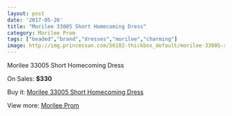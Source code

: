```yaml
---
layout: post
date: '2017-05-26'
title: "Morilee 33005 Short Homecoming Dress"
category: Morilee Prom
tags: ["beaded","brand","dresses","morilee","charming"]
image: http://img.princessan.com/56102-thickbox_default/morilee-33005-short-homecoming-dress.jpg
---
```

Morilee 33005 Short Homecoming Dress

On Sales: **$330**
<a href="https://www.princessan.com/en/morilee-prom/25167-morilee-33005-short-homecoming-dress.html"><amp-img layout="responsive" width="600" height="600" src="//img.princessan.com/56102-thickbox_default/morilee-33005-short-homecoming-dress.jpg" alt="Morilee 33005 Short Homecoming Dress 0" /></a>
<a href="https://www.princessan.com/en/morilee-prom/25167-morilee-33005-short-homecoming-dress.html"><amp-img layout="responsive" width="600" height="600" src="//img.princessan.com/56106-thickbox_default/morilee-33005-short-homecoming-dress.jpg" alt="Morilee 33005 Short Homecoming Dress 1" /></a>
<a href="https://www.princessan.com/en/morilee-prom/25167-morilee-33005-short-homecoming-dress.html"><amp-img layout="responsive" width="600" height="600" src="//img.princessan.com/56105-thickbox_default/morilee-33005-short-homecoming-dress.jpg" alt="Morilee 33005 Short Homecoming Dress 2" /></a>
<a href="https://www.princessan.com/en/morilee-prom/25167-morilee-33005-short-homecoming-dress.html"><amp-img layout="responsive" width="600" height="600" src="//img.princessan.com/56104-thickbox_default/morilee-33005-short-homecoming-dress.jpg" alt="Morilee 33005 Short Homecoming Dress 3" /></a>
<a href="https://www.princessan.com/en/morilee-prom/25167-morilee-33005-short-homecoming-dress.html"><amp-img layout="responsive" width="600" height="600" src="//img.princessan.com/56103-thickbox_default/morilee-33005-short-homecoming-dress.jpg" alt="Morilee 33005 Short Homecoming Dress 4" /></a>

Buy it: [Morilee 33005 Short Homecoming Dress](https://www.princessan.com/en/morilee-prom/25167-morilee-33005-short-homecoming-dress.html "Morilee 33005 Short Homecoming Dress")

View more: [Morilee Prom](https://www.princessan.com/en/211-morilee-prom "Morilee Prom")